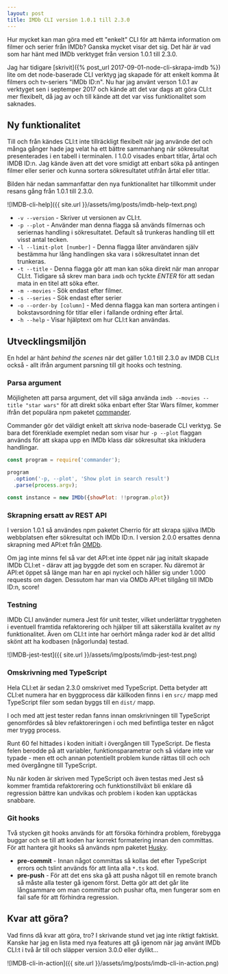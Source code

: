 ```yaml
---
layout: post
title: IMDb CLI version 1.0.1 till 2.3.0
---
```


Hur mycket kan man göra med ett "enkelt" CLI för att hämta information om filmer och serier från IMDb? Ganska mycket visar det sig. Det här är vad som har hänt med IMDb verktyget från version 1.0.1 till 2.3.0.

Jag har tidigare [skrivit]({% post_url 2017-09-01-node-cli-skrapa-imdb %}) lite om det node-baserade CLI verktyg jag skapade för att enkelt komma åt filmers och tv-seriers "IMDb ID:n". Nu har jag använt verson 1.0.1 av verktyget sen i septemper 2017 och kände att det var dags att göra CLI:t mer flexibelt, då jag av och till kände att det var viss funktionalitet som saknades.

## Ny funktionalitet

Till och från kändes CLI:t inte tillräckligt flexibelt när jag använde det och många gånger hade jag velat ha ett bättre sammanhang när sökresultat presenterades i en tabell i terminalen. I 1.0.0 visades enbart titlar, årtal och IMDB ID:n. Jag kände även att det vore smidigt att enbart söka på antingen filmer eller serier och kunna sortera sökresultatet utifrån årtal eller titlar. 

Bilden här nedan sammanfattar den nya funktionalitet har tillkommit under resans gång från 1.0.1 till 2.3.0.

![IMDB-cli-help]({{ site.url }}/assets/img/posts/imdb-help-text.png)

* `-v --version` - Skriver ut versionen av CLI:t.
* `-p --plot` - Använder man denna flagga så används filmernas och seriernas handling i sökresultatet. Default så trunkeras handling till ett visst antal tecken. 
* `-l --limit-plot [number]` - Denna flagga låter användaren själv bestämma hur lång handlingen ska vara i sökresultatet innan det trunkeras.
* `-t --title` - Denna flagga gör att man kan söka direkt när man anropar CLI:t. Tidigare så skrev man bara `imdb` och tyckte *ENTER* för att sedan mata in en titel att söka efter.
* `-m --movies` - Sök endast efter filmer.
* `-s --series` - Sök endast efter serier
* `-o --order-by [column]` - Med denna flagga kan man sortera antingen i bokstavsordning för titlar eller i fallande ordning efter årtal.
* `-h --help` - Visar hjälptext om hur CLI:t kan användas.


## Utvecklingsmiljön

En hdel ar hänt *behind the scenes* när det gäller 1.0.1 till 2.3.0 av IMDB CLI:t också - allt ifrån argument parsning till git hooks och testning.

### Parsa argument

Möjligheten att parsa argument, det vill säga använda `imdb --movies --title "star wars"` för att direkt söka enbart efter Star Wars filmer, kommer ifrån det populära npm paketet [commander](https://www.npmjs.com/package/commander). 

Commander gör det väldigt enkelt att skriva node-baserade CLI verktyg. Se bara det förenklade exemplet nedan som visar hur `-p --plot` flaggan används för att skapa upp en IMDb klass där sökresultat ska inkludera handlingar.

```js
const program = require('commander');

program
  .option('-p, --plot', 'Show plot in search result')
  .parse(process.argv);

const instance = new IMDb({showPlot: !!program.plot})
```

### Skrapning ersatt av REST API

I version 1.0.1 så användes npm paketet Cherrio för att skrapa själva IMDb webbplatsen efter sökresultat och IMDb ID:n. I version 2.0.0 ersattes denna skrapning med API:et från [OMDb](http://www.omdbapi.com/). 

Om jag inte minns fel så var det API:et inte öppet när jag initalt skapade IMDb CLI:et - därav att jag byggde det som en scraper. Nu däremot är API:et öppet så länge man har en api nyckel och håller sig under 1.000 requests om dagen. Dessutom har man via OMDb API:et tillgång till IMDb ID:n, score!

### Testning

IMDb CLI använder numera Jest för unit tester, vilket underlättar tryggheten i eventuell framtida refaktorering och hjälper till att säkerställa kvalitet av ny funktionalitet. Även om CLI:t inte har oerhört många rader kod är det alltid skönt att ha kodbasen (någorlunda) testad.

![IMDB-jest-test]({{ site.url }}/assets/img/posts/imdb-jest-test.png)


### Omskrivning med TypeScript

Hela CLI:et är sedan 2.3.0 omskrivet med TypeScript. Detta betyder att CLI:et numera har en byggprocess där källkoden finns i en `src/` mapp med TypeScript filer som sedan byggs till en `dist/` mapp. 

I och med att jest tester redan fanns innan omskrivningen till TypeScript genomfördes så blev refaktoreringen i och med befintliga tester en något mer trygg process. 

Runt 60 fel hittades i koden initialt i övergången till TypeScript. De flesta felen berodde på att variabler, funktionsparametrar och så vidare inte var typade - men ett och annan potentiellt problem kunde rättas till och och med övergångne till TypeScript. 

Nu när koden är skriven med TypeScript och även testas med Jest så kommer framtida refaktorering och funktionstillväxt bli enklare då regression bättre kan undvikas och problem i koden kan upptäckas snabbare.

### Git hooks

Två stycken git hooks används för att försöka förhindra problem, förebygga buggar och se till att koden har korrekt formatering innan den committas. För att hantera git hooks så används npm paketet [Husky](https://www.npmjs.com/package/husky).

* **pre-commit** - Innan något committas så kollas det efter TypeScript errors och tslint används för att linta alla `*.ts` kod.
* **pre-push** - För att det ens ska gå att pusha något till en remote branch så måste alla tester gå igenom först. Detta gör att det går lite långsammare om man committar och pushar ofta, men fungerar som en fail safe för att förhindra regression.

## Kvar att göra?

Vad finns då kvar att göra, tro? I skrivande stund vet jag inte riktigt faktiskt. Kanske har jag en lista med nya features att gå igenom när jag använt IMDb CLI:t i två år till och släpper version 3.0.0 eller dylikt...

![IMDB-cli-in-action]({{ site.url }}/assets/img/posts/imdb-cli-in-action.png)
